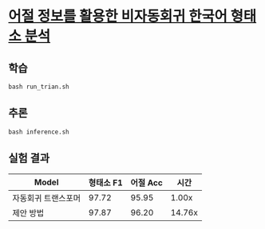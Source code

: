 # [**어절 정보를 활용한 비자동회귀 한국어 형태소 분석**](https://www.dbpia.co.kr/journal/articleDetail?nodeId=NODE11495791)

  <!-- | Name  | Type          | Params
----------------------------------------
0 | model | NATransformer | 35.1 M
----------------------------------------
35.1 M    Trainable params
0         Non-trainable params
35.1 M    Total params
140.378   Total estimated model params size (MB) -->




## 학습

```
bash run_trian.sh
```


## 추론

```
bash inference.sh
```


## 실험 결과

<table>
    <thead>
        <tr>
            <th>Model</th>
            <th>형태소 F1</th>
            <th>어절 Acc</th>
            <th>시간 </th>
        </tr>
    </thead>
    <tbody>
        <tr>
            <td >자동회귀 트랜스포머</td>
            <td > 97.72  </td>
            <td> 95.95     </td>
            <td> 1.00x      </td>
        </tr>
        <tr>
            <td >제안 방법</td>
            <td > 97.87 </td>
            <td> 96.20 </td>
            <td> 14.76x      </td>
        </tr>
    </tbody>
</table>
